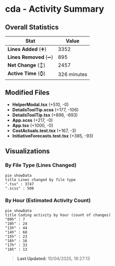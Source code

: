 # cda - Activity Summary 

## Overall Statistics

| Stat                   | Value                                                             |
| ---------------------- | ----------------------------------------------------------------- |
| **Lines Added** (➕)   | 3352                                          |
| **Lines Removed** (➖) | 895                                        |
| **Net Change** (↕)    | 2457                |
| **Active Time** (⌚)   | 326 minutes |


## Modified Files
- **HelperModal.tsx** (+510, -0)
- **DetailsToolTip.scss** (+177, -106)
- **DetailsToolTip.tsx** (+896, -693)
- **App.scss** (+217, -0)
- **App.tsx** (+1000, -0)
- **CostActuals.test.tsx** (+167, -3)
- **InitiativeForecasts.test.tsx** (+385, -93)

## Visualizations

### By File Type (Lines Changed)

```mermaid
pie showData
title Lines changed by file type
".tsx" : 3747
".scss" : 500
```

### By Hour (Estimated Activity Count)

```mermaid
pie showData
title Coding activity by hour (count of changes)
"09h" : 7
"10h" : 24
"13h" : 44
"14h" : 68
"15h" : 23
"16h" : 16
"17h" : 33
"18h" : 13
```


> **Last Updated:** 10/04/2025, 18:27:13